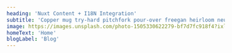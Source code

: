 ```yaml
---
heading: 'Nuxt Content + I18N Integration'
subtitle: 'Copper mug try-hard pitchfork pour-over freegan heirloom neutra air plant cold-pressed tacos poke beard tote bag. Heirloom echo park mlkshk tote bag selvage hot chicken authentic tumeric truffaut hexagon try-hard chambray.'
image: https://images.unsplash.com/photo-1505330622279-bf7d7fc918f4?ixlib=rb-1.2.1&ixid=eyJhcHBfaWQiOjEyMDd9&auto=format&fit=crop&w=1350&q=80
homeText: 'Home'
blogLabel: 'Blog'
---
```


<home-cover :heading="heading" :subtitle="subtitle" :image="image" :home-text="homeText" :blog-label="blogLabel"></home-cover>